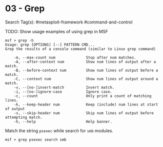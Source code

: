 # 03 - Grep

Search Tag(s): #metasploit-framework #command-and-control

TODO: Show usage examples of using grep in MSF

```
msf > grep -h
Usage: grep [OPTIONS] [--] PATTERN CMD...
Grep the results of a console command (similar to Linux grep command)

    -m, --max-count num              Stop after num matches.
    -A, --after-context num          Show num lines of output after a match.
    -B, --before-context num         Show num lines of output before a match.
    -C, --context num                Show num lines of output around a match.
    -v, --[no-]invert-match          Invert match.
    -i, --[no-]ignore-case           Ignore case.
    -c, --count                      Only print a count of matching lines.
    -k, --keep-header num            Keep (include) num lines at start of output
    -s, --skip-header num            Skip num lines of output before attempting match.
    -h, --help                       Help banner.
```

Match the string `psexec` while search for `smb` modules.

```
msf > grep psexec search smb
```